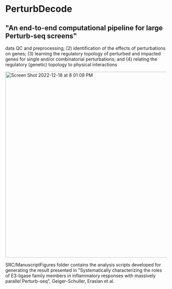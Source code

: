 # PerturbDecode
## "An end-to-end computational pipeline for large Perturb-seq screens"

data QC and preprocessing; (2) identification of the effects of perturbations on genes; (3) learning the regulatory topology of perturbed and impacted genes for single and/or combinatorial perturbations; and (4) relating the regulatory (genetic) topology to physical interactions 




<img width="579" alt="Screen Shot 2022-12-18 at 8 01 09 PM" src="https://user-images.githubusercontent.com/45662603/208345270-31443000-600f-4f46-810f-9432e8ed70e0.png">


SRC/ManuscriptFigures folder contains the analysis scripts developed for generating the result presented in "Systematically characterizing the roles of E3-ligase family members in inflammatory responses with massively parallel Perturb-seq", Geiger-Schuller, Eraslan et al.
